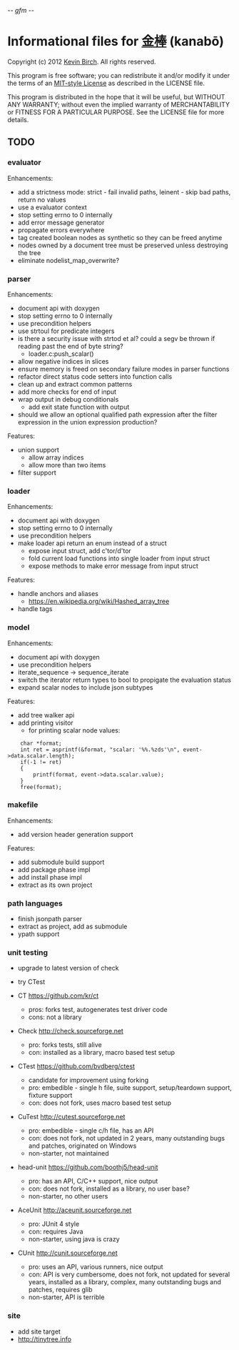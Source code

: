 -*- gfm -*-

# Informational files for [金棒][home] (kanabō)

Copyright (c) 2012 [Kevin Birch](mailto:kmb@pobox.com).  All rights reserved.

This program is free software; you can redistribute it and/or modify
it under the terms of an [MIT-style License][license] as described in
the LICENSE file.

This program is distributed in the hope that it will be useful,
but WITHOUT ANY WARRANTY; without even the implied warranty of
MERCHANTABILITY or FITNESS FOR A PARTICULAR PURPOSE.  See the
LICENSE file for more details.

## TODO

### evaluator

Enhancements:

* add a strictness mode: strict - fail invalid paths, leinent - skip bad paths, return no values
* use a evaluator context
* stop setting errno to 0 internally
* add error message generator
* propagate errors everywhere
* tag created boolean nodes as synthetic so they can be freed anytime
* nodes owned by a document tree must be preserved unless destroying the tree
* eliminate nodelist\_map\_overwrite?

### parser

Enhancements:

* document api with doxygen
* stop setting errno to 0 internally
* use precondition helpers
* use strtoul for predicate integers
* is there a security issue with strtod et al?  could a segv be thrown if reading past the end of byte string?
  * loader.c:push_scalar()
* allow negative indices in slices
* ensure memory is freed on secondary failure modes in parser functions
* refactor direct status code setters into function calls
* clean up and extract common patterns
* add more checks for end of input
* wrap output in debug conditionals
  * add exit state function with output
* should we allow an optional qualified path expression after the filter expression in the union expression production?

Features:

* union support
  * allow array indices
  * allow more than two items
* filter support

### loader

Enhancements:

* document api with doxygen
* stop setting errno to 0 internally
* use precondition helpers
* make loader api return an enum instead of a struct
  * expose input struct, add c'tor/d'tor
  * fold current load functions into single loader from input struct
  * expose methods to make error message from input struct

Features:

* handle anchors and aliases
  * https://en.wikipedia.org/wiki/Hashed_array_tree
* handle tags

### model

Enhancements:

* document api with doxygen
* use precondition helpers
* iterate\_sequence -> sequence\_iterate
* switch the iterator return types to bool to propigate the evaluation status
* expand scalar nodes to include json subtypes

Features:

* add tree walker api
* add printing visitor
  * for printing scalar node values:
```
    char *format;
    int ret = asprintf(&format, "scalar: '%%.%zds'\n", event->data.scalar.length);
    if(-1 != ret)
    {
        printf(format, event->data.scalar.value);
    }
    free(format);
```

### makefile

Enhancements:

* add version header generation support

Features:

* add submodule build support
* add package phase impl
* add install phase impl
* extract as its own project

### path languages

* finish jsonpath parser
* extract as project, add as submodule
* ypath support

### unit testing

* upgrade to latest version of check
* try CTest

* CT https://github.com/kr/ct
  * pros: forks test, autogenerates test driver code
  * cons: not a library
* Check http://check.sourceforge.net
  * pro: forks tests, still alive
  * con: installed as a library, macro based test setup
* CTest https://github.com/bvdberg/ctest
  * candidate for improvement using forking
  * pro: embedible - single h file, suite support, setup/teardown support, fixture support
  * con: does not fork, uses macro based test setup
* CuTest http://cutest.sourceforge.net
  * pro: embedible - single c/h file, has an API
  * con: does not fork, not updated in 2 years, many outstanding bugs and patches, originated on Windows
  * non-starter, not maintained
* head-unit https://github.com/boothj5/head-unit
  * pro: has an API, C/C++ support, nice output
  * con: does not fork, installed as a library, no user base?
  * non-starter, no other users
* AceUnit http://aceunit.sourceforge.net
  * pro: JUnit 4 style
  * con: requires Java
  * non-starter, using java is crazy
* CUnit http://cunit.sourceforge.net
  * pro: uses an API, various runners, nice output
  * con: API is very cumbersome, does not fork, not updated for several years, installed as a library, complex, many outstanding bugs and patches, requires glib
  * non-starter, API is terrible

### site

* add site target
* http://tinytree.info

[home]: https://github.com/kevinbirch/kanabo "project home"
[license]: http://www.opensource.org/licenses/ncsa
